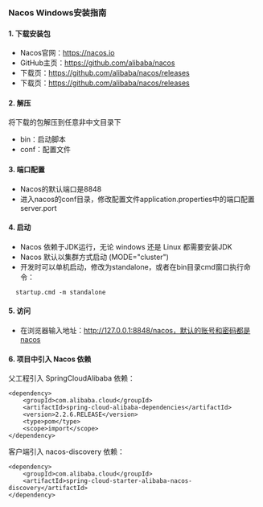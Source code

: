 ### Nacos  Windows安装指南
#### 1. 下载安装包
* Nacos官网：https://nacos.io
* GitHub主页：https://github.com/alibaba/nacos
* 下载页：https://github.com/alibaba/nacos/releases
* 下载页：https://github.com/alibaba/nacos/releases

#### 2. 解压
将下载的包解压到任意非中文目录下
* bin：启动脚本
* conf：配置文件

#### 3. 端口配置
* Nacos的默认端口是8848
* 进入nacos的conf目录，修改配置文件application.properties中的端口配置server.port

#### 4. 启动
* Nacos 依赖于JDK运行，无论 windows 还是 Linux 都需要安装JDK
* Nacos 默认以集群方式启动 (MODE="cluster")
* 开发时可以单机启动，修改为standalone，或者在bin目录cmd窗口执行命令：

```
  startup.cmd -m standalone
```

#### 5. 访问
* 在浏览器输入地址：http://127.0.0.1:8848/nacos，默认的账号和密码都是nacos


#### 6. 项目中引入 Nacos 依赖
父工程引入 SpringCloudAlibaba 依赖：
```
<dependency>
    <groupId>com.alibaba.cloud</groupId>
    <artifactId>spring-cloud-alibaba-dependencies</artifactId>
    <version>2.2.6.RELEASE</version>
    <type>pom</type>
    <scope>import</scope>
</dependency>
```
客户端引入 nacos-discovery 依赖：
```
<dependency>
    <groupId>com.alibaba.cloud</groupId>
    <artifactId>spring-cloud-starter-alibaba-nacos-discovery</artifactId>
</dependency>
```

 